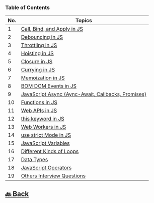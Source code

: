 ### Table of Contents

| No. | Topics                                                                                                                                           |
| --- | ------------------------------------------------------------------------------------------------------------------------------------------------ |
| 1   | <a href="https://github.com/sanjay9616/JavaScript/blob/master/JavaScript-Tutorial/Call-Bind-and-Apply/README.md">Call, Bind, and Apply in JS</a> |
| 2   | <a href="https://github.com/sanjay9616/JavaScript/blob/master/JavaScript-Tutorial/Debouncing/README.md">Debouncing in JS</a>                     |
| 3   | <a href="https://github.com/sanjay9616/JavaScript/blob/master/JavaScript-Tutorial/Throttling/README.md">Throttling in JS</a>                     |
| 4   | <a href="https://github.com/sanjay9616/JavaScript/blob/master/JavaScript-Tutorial/Hoisting/README.md">Hoisting in JS</a>                         |
| 5   | <a href="https://github.com/sanjay9616/JavaScript/blob/master/JavaScript-Tutorial/Closure/README.md">Closure in JS</a>                           |
| 6   | <a href="https://github.com/sanjay9616/JavaScript/blob/master/JavaScript-Tutorial/Currying/README.md">Currying in JS</a>                         |
| 7   | <a href="https://github.com/sanjay9616/JavaScript/blob/master/JavaScript-Tutorial/Memoization/README.md">Memoization in JS</a>                   |
| 8   | <a href="https://github.com/sanjay9616/JavaScript/blob/master/JavaScript-Tutorial/BOM-DOM-Events/README.md">BOM DOM Events in JS</a>             |
| 9   | <a href="https://github.com/sanjay9616/JavaScript/tree/master/JavaScript-Tutorial/Async">JavaScript Async (Aync-Await, Callbacks, Promises)</a>  |
| 10  | <a href="https://github.com/sanjay9616/JavaScript/blob/master/JavaScript-Tutorial/Functions/README.md">Functions in JS</a>                       |
| 11  | <a href="https://github.com/sanjay9616/JavaScript/blob/master/JavaScript-Tutorial/Web-APIs/Interview.md">Web APIs in JS</a>                      |
| 12  | <a href="https://github.com/sanjay9616/JavaScript/blob/master/JavaScript-Tutorial/this%20keyword/README.md">this keyword in JS</a>               |
| 13  | <a href="https://github.com/sanjay9616/JavaScript/blob/master/JavaScript-Tutorial/Service%20Worker/README.md">Web Workers in JS</a>              |
| 14  | <a href="https://github.com/sanjay9616/JavaScript/blob/master/JavaScript-Tutorial/use%20strict%20Mode/README.md">use strict Mode in JS</a>       |
| 15  | <a href="https://github.com/sanjay9616/JavaScript/blob/master/JavaScript-Tutorial/Variables/README.md">JavaScript Variables</a>                  |
| 16  | <a href="https://github.com/sanjay9616/JavaScript/blob/master/JavaScript-Tutorial/Loops/README.md">Different Kinds of Loops</a>                  |
| 17  | <a href="https://github.com/sanjay9616/JavaScript/blob/master/JavaScript-Tutorial/Data-Types/README.md">Data Types</a>                           |
| 18  | <a href="https://github.com/sanjay9616/JavaScript/blob/master/JavaScript-Tutorial/Operators/README.md">JavaScript Operators</a>                  |
| 19  | <a href="https://github.com/sanjay9616/JavaScript/blob/master/JavaScript-Tutorial/Operators/README.md">Others Interview Questions</a>            |


<h2><a href="https://github.com/sanjay9616/JavaScript/blob/master/README.md"> 🔙 Back</a></h2>
